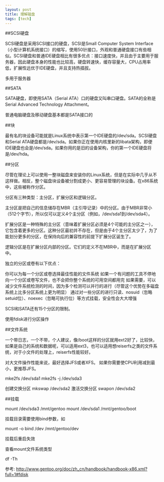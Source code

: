 ```yaml
---
layout: post
title: 理解磁盘 
tags: [tech]
---
```


##SCSI硬盘

SCSI硬盘是采用SCSI接口的硬盘，SCSI是Small Computer System Interface（小型计算机系统接口）的缩写，使用50针接口，外观和普通硬盘接口有些相似。SCSI硬盘和普通IDE硬盘相比有很多优点：接口速度快，并且由于主要用于服务器，因此硬盘本身的性能也比较高，硬盘转速快，缓存容量大，CPU占用率低，扩展性远优于IDE硬盘，并且支持热插拔。

多用于服务器

##SATA

SATA硬盘，即使用SATA（Serial ATA）口的硬盘又叫串口硬盘。SATA的全称是Serial Advanced Technology Attachment。

普通电脑硬盘及移动硬盘基本都是SATA接口的


##块

最有名的块设备可能就是Linux系统中表示第一个IDE硬盘的/dev/sda。SCSI硬盘和Serial ATA硬盘都是/dev/sda。如果你正在使用内核里新的libata架构，即便IDE硬盘也会是/dev/sda。如果你用的是旧的设备架构，你的第一个IDE硬盘将是/dev/hda。 

##分区

尽管在理论上可以使用一整块磁盘来安装你的Linux系统，但是在实际中几乎从不这样做。相反，整个磁盘块设备被分割成更小、更容易管理的块设备。在x86系统中，这些被称作分区。

分区有三种类型：主分区，扩展分区和逻辑分区。

主分区是把自己的信息储存在MBR（主引导记录）中的分区。由于MBR非常小（512个字节），所以仅可以定义4个主分区（例如，/dev/sda1到/dev/sda4）。

扩展分区是一种特殊的主分区（意味着扩展分区必须是4个可能的主分区之一），它包含着更多的分区。这种分区最初并不存在，但是由于4个主分区太少了，为了能划分更多的分区，在保持向后的兼容性的前提下扩展分区诞生了。

逻辑分区是在扩展分区内部的分区。它们的定义不在MBR中，而是在扩展分区中。 

独立的分区或卷有以下优点：

你可以为每一个分区或卷选择最佳性能的文件系统
如果一个有问题的工具不停地向一个分区或卷写文件，也不会把你整个系统的可用空间都用完
如果需要，可以减少文件系统检测的时间，因为多个检测可以并行的进行（尽管这个优势在多磁盘系统上比多分区系统上更为明显）
通过对一些分区的进行只读、nosuid（忽略setuid位）、noexec（忽略可执行位）等方式挂载，安全性会大大增强

SCSI和SATA还有15个分区的限制。 

使用fdisk进行分区操作

##文件系统

一个带日志，一个不带，个人建议，像/boot这样的分区就用ext2好了，比较快，如果是自己的系统和数据呢，可以适用ext3，也可以适用想reiserfs之类的文件系统，对于小文件的处理上，reiserfs性能较好。

对大文件操作性能来说，最好选择JFS或者XFS。 如果你需要使CPU利用减到最小，更推荐JFS。 

mke2fs /dev/sda1
mke2fs -j /dev/sda3

创建交换分区
mkswap /dev/sda2 
激活交换分区
swapon /dev/sda2

##挂载

mount /dev/sda3 /mnt/gentoo
mount /dev/sda1 /mnt/gentoo/boot

挂载目录需要使用bind参数，如

mount -o bind /dev /mnt/gentoo/dev

挂载后重启失效

查看mount文件系统类型

df -Th


参考:
<http://www.gentoo.org/doc/zh_cn/handbook/handbook-x86.xml?full=1#fdisk>

